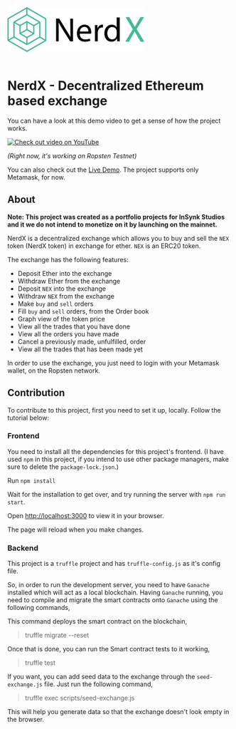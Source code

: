 <img style="height: 100px" src="./src/assets/nerdx-dark.svg"/>
<br>
<br>

# NerdX - Decentralized Ethereum based exchange
You can have a look at this demo video to get a sense of how the project works.

[![Check out video on YouTube](https://i.imgur.com/9i1So08.png)](https://www.youtube.com/watch?v=lCV6mmJH3BQ&feature=youtu.be)


*(Right now, it's working on Ropsten Testnet)*

You can also check out the [Live Demo](https://nerd-x.herokuapp.com/). The project supports only Metamask, for now. 

## About
**Note: This project was created as a portfolio projects for InSynk Studios and it we do not intend to monetize on it by launching on the mainnet.**

NerdX is a decentralized exchange which allows you to buy and sell the `NEX` token (NerdX token) in exchange for ether. `NEX` is an ERC20 token.

The exchange has the following features:
* Deposit Ether into the exchange
* Withdraw Ether from the exchange
* Deposit `NEX` into the exchange
* Withdraw `NEX` from the exchange
* Make `buy` and `sell` orders
* Fill `buy` and `sell` orders, from the Order book
* Graph view of the token price
* View all the trades that you have done
* View all the orders you have made
* Cancel a previously made, unfulfilled, order
* View all the trades that has been made yet

In order to use the exchange, you just need to login with your Metamask wallet, on the Ropsten network.

## Contribution

To contribute to this project, first you need to set it up, locally. Follow the tutorial below:

### Frontend
You need to install all the dependencies for this project's frontend. (I have used `npm` in this project, if you intend to use other package managers, make sure to delete the `package-lock.json`.)

Run `npm install`

Wait for the installation to get over, and try running the server with `npm run start`. 

Open [http://localhost:3000](http://localhost:3000) to view it in your browser.

The page will reload when you make changes.

### Backend
This project is a `truffle` project and has `truffle-config.js` as it's config file. 

So, in order to run the development server, you need to have `Ganache` installed which will act as a local blockchain. Having `Ganache` running, you need to compile and migrate the smart contracts onto `Ganache` using the following commands,

This command deploys the smart contract on the blockchain,
> truffle migrate --reset

Once that is done, you can run the Smart contract tests to it working,
> truffle test

If you want, you can add seed data to the exchange through the `seed-exchange.js` file. Just run the following command,

> truffle exec scripts/seed-exchange.js

This will help you generate data so that the exchange doesn't look empty in the browser.